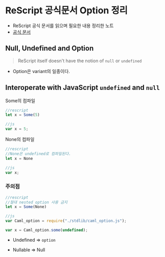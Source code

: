 # ReScript 공식문서 Option 정리

* ReScript 공식 문서를 읽으며 필요한 내용 정리한 노트
* [공식 문서](https://rescript-lang.org/docs/manual/latest/null-undefined-option)



## Null, Undefined and Option

>ReScript itself doesn't have the notion of `null` or `undefined`



* Option은 variant의 일종이다.



## Interoperate with JavaScript `undefined` and `null`

Some의 컴파일

```ts
//rescript
let x = Some(5)

//js
var x = 5;
```



None의 컴파일

```ts
//rescript
//None은 undefined로 컴파일된다.
let x = None

//js
var x;
```



### 주의점

```ts
//rescript
//절대 nested option 사용 금지
let x = Some(None)

//js
var Caml_option = require("./stdlib/caml_option.js");

var x = Caml_option.some(undefined);
```



* Undefined => `option`

* Nullable => Null
